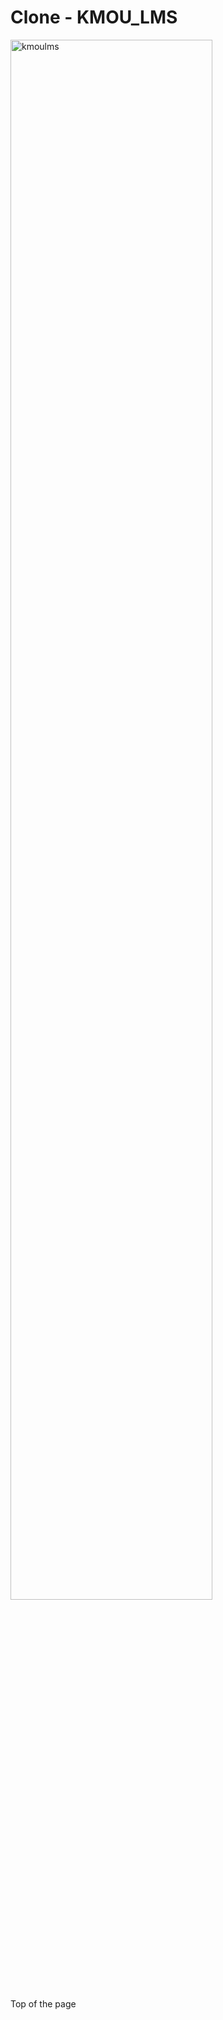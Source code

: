 <h1>Clone - KMOU_LMS</h1>

<img width="80%" alt="kmoulms" src="https://user-images.githubusercontent.com/98972385/192137077-f0a68277-a1de-43d0-b567-cb6b5f465c1a.png">

Top of the page
